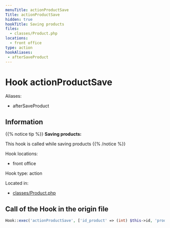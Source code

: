 ```yaml
---
menuTitle: actionProductSave
Title: actionProductSave
hidden: true
hookTitle: Saving products
files:
  - classes/Product.php
locations:
  - front office
type: action
hookAliases:
 - afterSaveProduct
---
```


# Hook actionProductSave

Aliases: 
 - afterSaveProduct



## Information

{{% notice tip %}}
**Saving products:** 

This hook is called while saving products
{{% /notice %}}

Hook locations: 
  - front office

Hook type: action

Located in: 
  - [classes/Product.php](https://github.com/PrestaShop/PrestaShop/blob/8.0.x/classes/Product.php)

## Call of the Hook in the origin file

```php
Hook::exec('actionProductSave', ['id_product' => (int) $this->id, 'product' => $this])
```